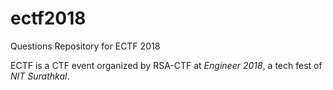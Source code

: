 # ectf2018
Questions Repository for ECTF 2018 

ECTF is a CTF event organized by RSA-CTF at _Engineer 2018_, a tech fest of _NIT Surathkal_.
